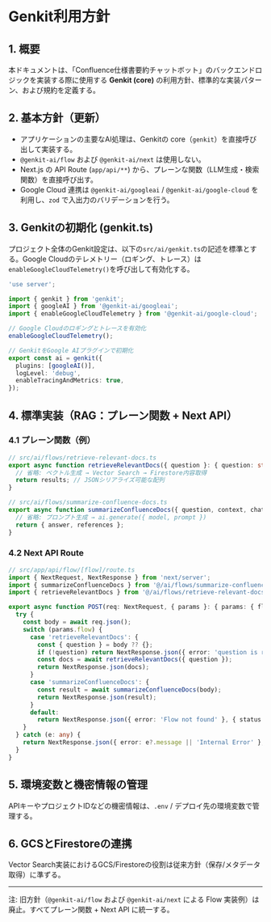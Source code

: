 # Genkit利用方針

## 1. 概要

本ドキュメントは、「Confluence仕様書要約チャットボット」のバックエンドロジックを実装する際に使用する **Genkit (core)** の利用方針、標準的な実装パターン、および規約を定義する。

## 2. 基本方針（更新）

* アプリケーションの主要なAI処理は、Genkitの core（`genkit`）を直接呼び出して実装する。
* `@genkit-ai/flow` および `@genkit-ai/next` は使用しない。
* Next.js の API Route (`app/api/**`) から、プレーンな関数（LLM生成・検索関数）を直接呼び出す。
* Google Cloud 連携は `@genkit-ai/googleai` / `@genkit-ai/google-cloud` を利用し、`zod` で入出力のバリデーションを行う。

## 3. Genkitの初期化 (genkit.ts)

プロジェクト全体のGenkit設定は、以下の`src/ai/genkit.ts`の記述を標準とする。Google Cloudのテレメトリー（ロギング、トレース）は`enableGoogleCloudTelemetry()`を呼び出して有効化する。

```typescript
'use server';

import { genkit } from 'genkit';
import { googleAI } from '@genkit-ai/googleai';
import { enableGoogleCloudTelemetry } from '@genkit-ai/google-cloud';

// Google Cloudのロギングとトレースを有効化
enableGoogleCloudTelemetry();

// GenkitをGoogle AIプラグインで初期化
export const ai = genkit({
  plugins: [googleAI()],
  logLevel: 'debug',
  enableTracingAndMetrics: true,
});
```

## 4. 標準実装（RAG：プレーン関数 + Next API）

### 4.1 プレーン関数（例）

```typescript
// src/ai/flows/retrieve-relevant-docs.ts
export async function retrieveRelevantDocs({ question }: { question: string }) {
  // 省略: ベクトル生成 → Vector Search → Firestore内容取得
  return results; // JSONシリアライズ可能な配列
}

// src/ai/flows/summarize-confluence-docs.ts
export async function summarizeConfluenceDocs({ question, context, chatHistory }) {
  // 省略: プロンプト生成 → ai.generate({ model, prompt })
  return { answer, references };
}
```

### 4.2 Next API Route

```typescript
// src/app/api/flow/[flow]/route.ts
import { NextRequest, NextResponse } from 'next/server';
import { summarizeConfluenceDocs } from '@/ai/flows/summarize-confluence-docs';
import { retrieveRelevantDocs } from '@/ai/flows/retrieve-relevant-docs';

export async function POST(req: NextRequest, { params }: { params: { flow: string } }) {
  try {
    const body = await req.json();
    switch (params.flow) {
      case 'retrieveRelevantDocs': {
        const { question } = body ?? {};
        if (!question) return NextResponse.json({ error: 'question is required' }, { status: 400 });
        const docs = await retrieveRelevantDocs({ question });
        return NextResponse.json(docs);
      }
      case 'summarizeConfluenceDocs': {
        const result = await summarizeConfluenceDocs(body);
        return NextResponse.json(result);
      }
      default:
        return NextResponse.json({ error: 'Flow not found' }, { status: 404 });
    }
  } catch (e: any) {
    return NextResponse.json({ error: e?.message || 'Internal Error' }, { status: 500 });
  }
}
```

## 5. 環境変数と機密情報の管理

APIキーやプロジェクトIDなどの機密情報は、`.env` / デプロイ先の環境変数で管理する。

## 6. GCSとFirestoreの連携

Vector Search実装におけるGCS/Firestoreの役割は従来方針（保存/メタデータ取得）に準ずる。

---

注: 旧方針（`@genkit-ai/flow` および `@genkit-ai/next` による Flow 実装例）は廃止。すべてプレーン関数 + Next API に統一する。